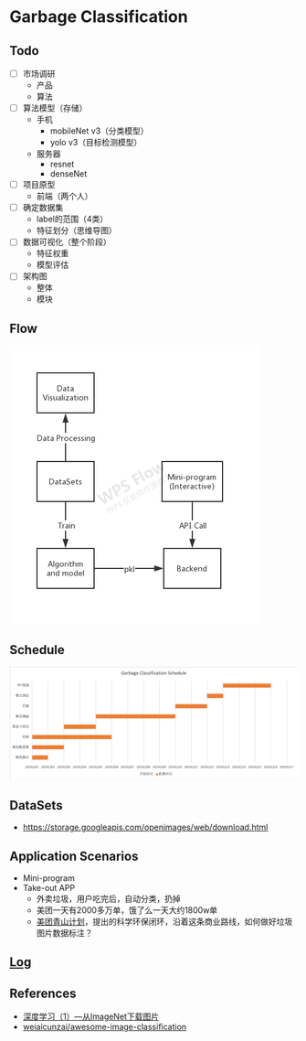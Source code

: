 # Garbage Classification

## Todo

* [ ] 市场调研
  * 产品
  * 算法
* [ ] 算法模型（存储）
  * 手机
    * mobileNet v3（分类模型）
    * yolo v3（目标检测模型）
  * 服务器
    * resnet
    * denseNet
* [ ] 项目原型
  * 前端（两个人）
* [ ] 确定数据集
  * label的范围（4类）
  * 特征划分（思维导图）
* [ ] 数据可视化（整个阶段）
  * 特征权重
  * 模型评估
* [ ] 架构图
  * 整体
  * 模块

## Flow

![](./images/flow.png)

## Schedule

![](images/gcs-v1.png)

## DataSets

* https://storage.googleapis.com/openimages/web/download.html

## Application Scenarios

* Mini-program
* Take-out APP
  * 外卖垃圾，用户吃完后，自动分类，扔掉
  * 美团一天有2000多万单，饿了么一天大约1800w单
  * [美团青山计划](https://baike.baidu.com/item/%E9%9D%92%E5%B1%B1%E8%AE%A1%E5%88%92/22917297?fr=aladdin)，提出的科学环保闭环，沿着这条商业路线，如何做好垃圾图片数据标注？

## [Log](./log.md)

## References

* [深度学习（1）—从ImageNet下载图片](https://blog.csdn.net/weixin_42364977/article/details/82822026)
* [weiaicunzai/awesome-image-classification](https://github.com/weiaicunzai/awesome-image-classification)
